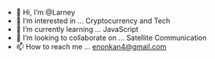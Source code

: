 - 👋 Hi, I’m @Larney
- 👀 I’m interested in ... Cryptocurrency and Tech
- 🌱 I’m currently learning ... JavaScript
- 💞️ I’m looking to collaborate on ... Satellite Communication
- 📫 How to reach me ... enonkan4@gmail.com

<!---
Larneyy/Larneyy is a ✨ special ✨ repository because its `README.md` (this file) appears on your GitHub profile.
You can click the Preview link to take a look at your changes.
--->
